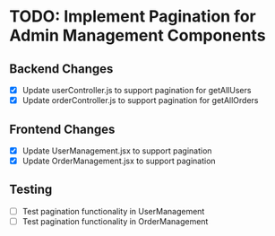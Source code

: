 # TODO: Implement Pagination for Admin Management Components

## Backend Changes
- [x] Update userController.js to support pagination for getAllUsers
- [x] Update orderController.js to support pagination for getAllOrders

## Frontend Changes
- [x] Update UserManagement.jsx to support pagination
- [x] Update OrderManagement.jsx to support pagination

## Testing
- [ ] Test pagination functionality in UserManagement
- [ ] Test pagination functionality in OrderManagement
